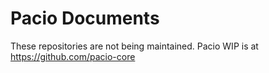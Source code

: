 # Pacio Documents
These repositories are not being maintained. Pacio WIP is at https://github.com/pacio-core
